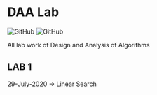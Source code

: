 # DAA Lab
![GitHub](https://img.shields.io/badge/License-MIT-Green.svg?style=for-the-badge)
![GitHub](https://img.shields.io/badge/Languages-Java%20%7C%20C%20%7C%20C%2B%2B%20%7C%20Swift-yellowgreen.svg?style=for-the-badge&logo=visual-studio-code)

All lab work of Design and Analysis of Algorithms

## LAB 1
29-July-2020 -> Linear Search

